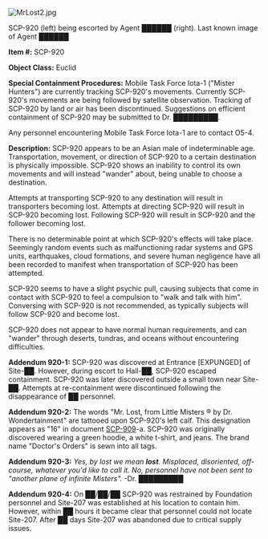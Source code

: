 ![MrLost2.jpg](http://scp-wiki.wdfiles.com/local--files/scp-920/MrLost2.jpg)

SCP-920 (left) being escorted by Agent ██████ (right). Last known image of Agent ██████

**Item #:** SCP-920

**Object Class:** Euclid

**Special Containment Procedures:** Mobile Task Force Iota-1 ("Mister Hunters") are currently tracking SCP-920's movements. Currently SCP-920's movements are being followed by satellite observation. Tracking of SCP-920 by land or air has been discontinued. Suggestions on efficient containment of SCP-920 may be submitted to Dr. █████████.

Any personnel encountering Mobile Task Force Iota-1 are to contact O5-4.

**Description:** SCP-920 appears to be an Asian male of indeterminable age. Transportation, movement, or direction of SCP-920 to a certain destination is physically impossible. SCP-920 shows an inability to control its own movements and will instead "wander" about, being unable to choose a destination.

Attempts at transporting SCP-920 to any destination will result in transporters becoming lost. Attempts at directing SCP-920 will result in SCP-920 becoming lost. Following SCP-920 will result in SCP-920 and the follower becoming lost.

There is no determinable point at which SCP-920's effects will take place. Seemingly random events such as malfunctioning radar systems and GPS units, earthquakes, cloud formations, and severe human negligence have all been recorded to manifest when transportation of SCP-920 has been attempted.

SCP-920 seems to have a slight psychic pull, causing subjects that come in contact with SCP-920 to feel a compulsion to "walk and talk with him". Conversing with SCP-920 is not recommended, as typically subjects will follow SCP-920 and become lost.

SCP-920 does not appear to have normal human requirements, and can "wander" through deserts, tundras, and oceans without encountering difficulties.

**Addendum 920-1:** SCP-920 was discovered at Entrance \[EXPUNGED\] of Site-██. However, during escort to Hall-██, SCP-920 escaped containment. SCP-920 was later discovered outside a small town near Site-██. Attempts at re-containment were discontinued following the disappearance of ██ personnel.

**Addendum 920-2:** The words "Mr. Lost, from Little Misters ® by Dr. Wondertainment" are tattooed upon SCP-920's left calf. This designation appears as "16" in document [SCP-909](/scp-909)\-a. SCP-920 was originally discovered wearing a green hoodie, a white t-shirt, and jeans. The brand name "Doctor's Orders" is sewn into all tags.

**Addendum 920-3:** _Yes, by lost we mean **lost**. Misplaced, disoriented, off-course, whatever you'd like to call it. No, personnel have not been sent to "another plane of infinite Misters"._ -Dr. █████████

**Addendum 920-4:** On ██/██/██ SCP-920 was restrained by Foundation personnel and Site-207 was established at his location to contain him. However, within ██ hours it became clear that personnel could not locate Site-207. After ██ days Site-207 was abandoned due to critical supply issues.